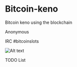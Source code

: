# Bitcoin-keno
Bitcoin keno using the blockchain

Anonymous 

IRC #bitcoinslots

![Alt text](https://imgur.com/a/UDyJd)

TODO List
